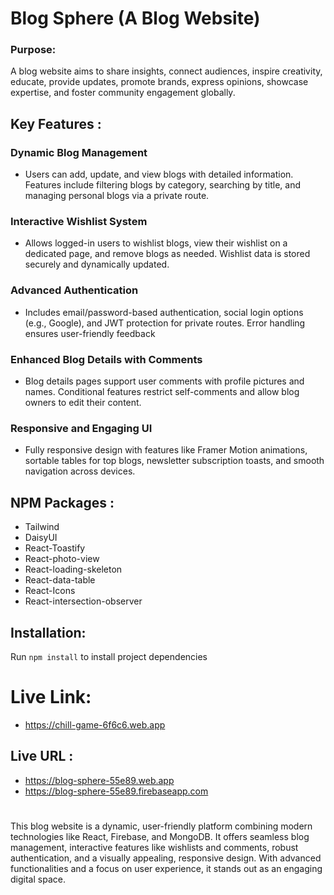 # Blog Sphere (A Blog Website)

### Purpose:
 A blog website aims to share insights, connect audiences, inspire creativity, educate, provide updates, promote brands, express opinions, showcase expertise, and foster community engagement globally.



## Key Features :

### Dynamic Blog Management
- Users can add, update, and view blogs with detailed information. Features include filtering blogs by category, searching by title, and managing personal blogs via a private route.

### Interactive Wishlist System
- Allows logged-in users to wishlist blogs, view their wishlist on a dedicated page, and remove blogs as needed. Wishlist data is stored securely and dynamically updated.

### Advanced Authentication
- Includes email/password-based authentication, social login options (e.g., Google), and JWT protection for private routes. Error handling ensures user-friendly feedback

### Enhanced Blog Details with Comments
- Blog details pages support user comments with profile pictures and names. Conditional features restrict self-comments and allow blog owners to edit their content.

### Responsive and Engaging UI
- Fully responsive design with features like Framer Motion animations, sortable tables for top blogs, newsletter subscription toasts, and smooth navigation across devices.


## NPM Packages :

- Tailwind
- DaisyUI
- React-Toastify
- React-photo-view
- React-loading-skeleton
- React-data-table
- React-Icons
- React-intersection-observer





## Installation: 

Run ``` npm install ``` to install project dependencies


# Live Link:  
- https://chill-game-6f6c6.web.app


## Live URL : 
- https://blog-sphere-55e89.web.app
- https://blog-sphere-55e89.firebaseapp.com

#
#

This blog website is a dynamic, user-friendly platform combining modern technologies like React, Firebase, and MongoDB. It offers seamless blog management, interactive features like wishlists and comments, robust authentication, and a visually appealing, responsive design. With advanced functionalities and a focus on user experience, it stands out as an engaging digital space.
